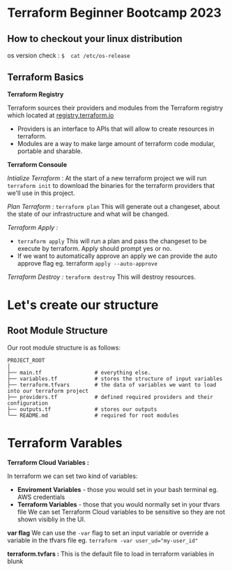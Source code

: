 # Terraform Beginner Bootcamp 2023

## How to checkout your linux distribution
os version check  :
```$  cat /etc/os-release```
## Terraform Basics 

**Terraform Registry**

Terraform sources their providers and modules from the Terraform registry which located at [registry.terraform.io](https://registry.terraform.io)

- Providers is an interface to APIs that will allow to create resources in terraform.
- Modules are a way to make large amount of terraform code modular, portable and sharable.

**Terraform Consoule**

*Intialize Terraform :*
At the start of a new terraform project we will run ```terraform init``` to download the binaries for the terraform providers that we'll use in this project.

*Plan Terraform :*
 ```terraform plan``` This will generate out a changeset, about the state of our infrastructure and what will be changed.

*Terraform Apply :*
- ```terraform apply```
This will run a plan and pass the changeset to be execute by terraform. Apply should prompt yes or no.
- If we want to automatically approve an apply we can provide the auto approve flag eg. terraform ```apply --auto-approve```

*Terraform Destroy :*
```teraform destroy``` This will destroy resources.

# Let's create our structure 
## Root Module Structure

Our root module structure is as follows:

```
PROJECT_ROOT
│
├── main.tf                 # everything else.
├── variables.tf            # stores the structure of input variables
├── terraform.tfvars        # the data of variables we want to load into our terraform project
├── providers.tf            # defined required providers and their configuration
├── outputs.tf              # stores our outputs
└── README.md               # required for root modules
```

# Terraform Varables 
**Terraform Cloud Variables :**

In terraform we can set two kind of variables:

- **Enviroment Variables** - those you would set in your bash terminal eg. AWS credentials
- **Terraform Variables** - those that you would normally set in your tfvars file
We can set Terraform Cloud variables to be sensitive so they are not shown visibliy in the UI.

**var flag**
We can use the ```-var``` flag to set an input variable or override a variable in the tfvars file eg. ```terraform -var user_ud="my-user_id"```

**terraform.tvfars :**
This is the default file to load in terraform variables in blunk

